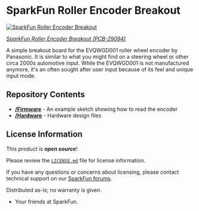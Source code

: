 SparkFun Roller Encoder Breakout
========================================

[![SparkFun Roller Encoder Breakout](https://www.sparkfun.com/media/catalog/product/cache/a793f13fd3d678cea13d28206895ba0c/2/9/29094-Roller-Encoder-Breakout-Action.jpg)](https://www.sparkfun.com/sparkfun-roller-encoder-breakout.html)

[*SparkFun Roller Encoder Breakout (PCB-29094)*](https://www.sparkfun.com/sparkfun-roller-encoder-breakout.html)

A simple breakout board for the EVQWGD001 roller wheel encoder by Panasonic. It is similar to what you might find on a steering wheel or other circa 2000s automotive input. While the EVQWGD001 is not manufactured anymore, it's an often sought after user input because of its feel and unique input mode.

Repository Contents
-------------------

* **[/Firmware](/Firmware)** - An example sketch showing how to read the encoder
* **[/Hardware](/Hardware/)** - Hardware design files

License Information
-------------------

This product is ***open source***!

Please review the [`LICENSE.md`](./LICENSE.md) file for license information.

If you have any questions or concerns about licensing, please contact technical support on our [SparkFun forums](https://community.sparkfun.com/).

Distributed as-is; no warranty is given.

- Your friends at SparkFun.
